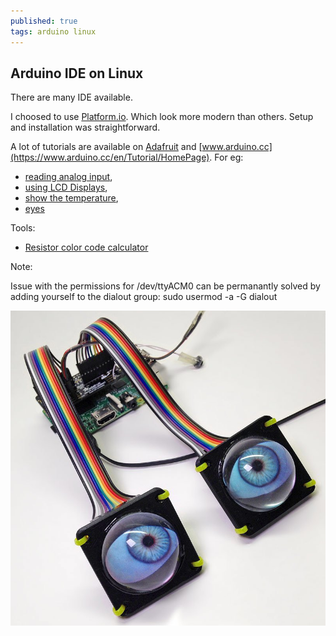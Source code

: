 ```yaml
---
published: true
tags: arduino linux
---
```

## Arduino IDE on Linux

There are many IDE available.

I choosed to use [Platform.io](http://platformio.org/get-started).
Which look more modern than others. Setup and installation was straightforward.

A lot of tutorials are available on [Adafruit](https://learn.adafruit.com/category/learn-arduino) and [www.arduino.cc](https://www.arduino.cc/en/Tutorial/HomePage). For eg:
- [reading analog input](https://www.arduino.cc/en/Tutorial/AnalogInput),
- [using LCD Displays](https://learn.adafruit.com/adafruit-arduino-lesson-11-lcd-displays-1),
- [show the temperature](https://learn.adafruit.com/adafruit-arduino-lesson-11-lcd-displays-1),
- [eyes](https://www.adafruit.com/product/3356)


Tools:
- [Resistor color code calculator](http://www.hobby-hour.com/electronics/resistorcalculator.php)

Note:

Issue with the permissions for /dev/ttyACM0 can be permanantly solved by adding yourself to the dialout group: sudo usermod -a -G dialout <user>

![caption](/images/raspberry_pi_eyes-800x800.jpg)